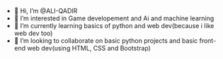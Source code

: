 - 👋 Hi, I’m @ALI-QADIR
- 👀 I’m interested in Game developement and Ai and machine learning
- 🌱 I’m currently learning basics of python and web dev(because i like web dev too)
- 💞️ I’m looking to collaborate on basic python projects and basic front-end web dev(using HTML, CSS and Bootstrap)

